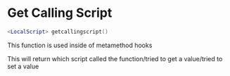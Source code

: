 # Get Calling Script
```lua
<LocalScript> getcallingscript()
```
This function is used inside of metamethod hooks

This will return which script called the function/tried to get a value/tried to set a value